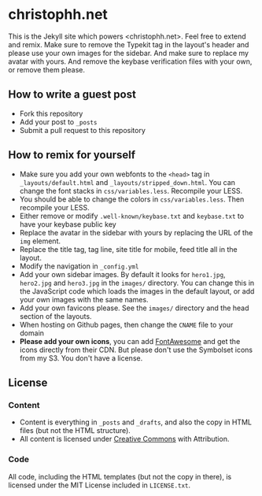 # christophh.net

This is the Jekyll site which powers <christophh.net>. Feel free to extend and
remix. Make sure to remove the Typekit tag in the layout's header and please use
your own images for the sidebar. And make sure to replace my avatar
with yours. And remove the keybase verification files with your own, or remove
them please.

## How to write a guest post

* Fork this repository
* Add your post to `_posts`
* Submit a pull request to this repository

## How to remix for yourself

* Make sure you add your own webfonts to the `<head>` tag in
  `_layouts/default.html` and `_layouts/stripped_down.html`. You can change the
  font stacks in `css/variables.less`. Recompile your LESS.
* You should be able to change the colors in `css/variables.less`. Then
  recompile your LESS.
* Either remove or modify `.well-known/keybase.txt` and `keybase.txt` to have your keybase public key
* Replace the avatar in the sidebar with yours by replacing the URL of the `img`
  element.
* Replace the title tag, tag line, site title for mobile, feed title all in the
  layout.
* Modify the navigation in `_config.yml`
* Add your own sidebar images. By default it looks for `hero1.jpg`, `hero2.jpg`
  and `hero3.jpg` in the `images/` directory. You can change this in the
  JavaScript code which loads the images in the default layout, or add your own
  images with the same names.
* Add your own favicons please. See the `images/` directory and the head section
  of the layouts.
* When hosting on Github pages, then change the `CNAME` file to your domain
* __Please add your own icons__, you can add
  [FontAwesome](http://fontawesome.io) and get the icons directly from their
  CDN. But please don't use the Symbolset icons from my S3. You don't have a
  license.

## License

### Content

* Content is everything in `_posts` and `_drafts`, and also the copy in HTML files (but not the HTML structure).
* All content is licensed under [Creative Commons](http://creativecommons.org/licenses/by/3.0/) with Attribution.

### Code

All code, including the HTML templates (but not the copy in there), is licensed under the MIT License included in `LICENSE.txt`.
